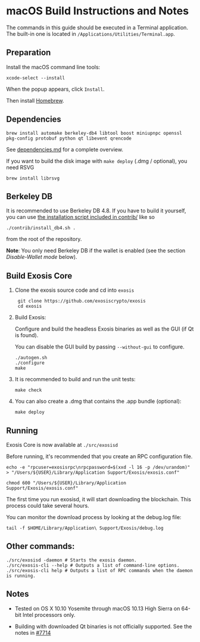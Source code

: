 macOS Build Instructions and Notes
====================================
The commands in this guide should be executed in a Terminal application.
The built-in one is located in `/Applications/Utilities/Terminal.app`.

Preparation
-----------
Install the macOS command line tools:

`xcode-select --install`

When the popup appears, click `Install`.

Then install [Homebrew](https://brew.sh).

Dependencies
----------------------

    brew install automake berkeley-db4 libtool boost miniupnpc openssl pkg-config protobuf python qt libevent qrencode

See [dependencies.md](dependencies.md) for a complete overview.

If you want to build the disk image with `make deploy` (.dmg / optional), you need RSVG

    brew install librsvg

Berkeley DB
-----------
It is recommended to use Berkeley DB 4.8. If you have to build it yourself,
you can use [the installation script included in contrib/](/contrib/install_db4.sh)
like so

```shell
./contrib/install_db4.sh .
```

from the root of the repository.

**Note**: You only need Berkeley DB if the wallet is enabled (see the section *Disable-Wallet mode* below).

Build Exosis Core
------------------------

1. Clone the exosis source code and cd into `exosis`

        git clone https://github.com/exosiscrypto/exosis
        cd exosis

2.  Build Exosis:

    Configure and build the headless Exosis binaries as well as the GUI (if Qt is found).

    You can disable the GUI build by passing `--without-gui` to configure.

        ./autogen.sh
        ./configure
        make

3.  It is recommended to build and run the unit tests:

        make check

4.  You can also create a .dmg that contains the .app bundle (optional):

        make deploy

Running
-------

Exosis Core is now available at `./src/exosisd`

Before running, it's recommended that you create an RPC configuration file.

    echo -e "rpcuser=exosisrpc\nrpcpassword=$(xxd -l 16 -p /dev/urandom)" > "/Users/${USER}/Library/Application Support/Exosis/exosis.conf"

    chmod 600 "/Users/${USER}/Library/Application Support/Exosis/exosis.conf"

The first time you run exosisd, it will start downloading the blockchain. This process could take several hours.

You can monitor the download process by looking at the debug.log file:

    tail -f $HOME/Library/Application\ Support/Exosis/debug.log

Other commands:
-------

    ./src/exosisd -daemon # Starts the exosis daemon.
    ./src/exosis-cli --help # Outputs a list of command-line options.
    ./src/exosis-cli help # Outputs a list of RPC commands when the daemon is running.

Notes
-----

* Tested on OS X 10.10 Yosemite through macOS 10.13 High Sierra on 64-bit Intel processors only.

* Building with downloaded Qt binaries is not officially supported. See the notes in [#7714](https://github.com/bitcoin/bitcoin/issues/7714)
